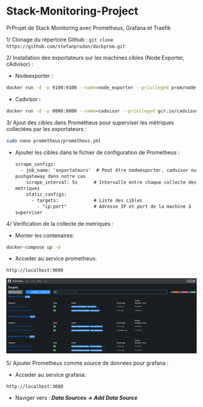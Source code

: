 # Stack-Monitoring-Project
PrProjet de Stack Monitoring avec Prometheus, Grafana et Traefik

1/ Clonage du répertoire Github :
 ``` git clone https://github.com/stefanprodan/dockprom.git ```

2/ Installation des exportateurs sur les machines cibles (Node Exporter, cAdvisor) :
  - Nodeexporter :
```bash
docker run -d -p 9100:9100 --name=node_exporter --privileged prom/node-exporter
```
  -  Cadvisor :
```bash
docker run -d -p 8000:8080 --name=cadvisor --privileged gcr.io/cadvisor/cadvisor
```
3/ Ajout des cibles dans Prometheus pour superviser les métriques collectées par les exportateurs :
```bash
sudo nano prometheus/prometheus.yml
```
- Ajouter les cibles dans le fichier de configuration de Prometheus :
  ```
  scrape_configs:
    - job_name: 'exportateurs'  # Peut être nodeexporter, cadvisor ou pushgateway dans notre cas
      scrape_interval: 5s      # Intervalle entre chaque collecte des métriques
      static_configs:
        - targets:             # Liste des cibles
          - "ip:port"          # Adresse IP et port de la machine à superviser
  ```
4/ Verification de la collecte de metriques :
  - Monter les contenaires:
  ```bash
  docker-compose up -d
  ```
  - Acceder au service prometheus:
  ```
  http://localhost:9090
  ```
  <div align="center">
  <img src="prometheus.png" alt="Prometheus Targets">
  </div>
  
5/ Ajouter Prometheus comme source de données pour grafana :
  - Acceder au service grafana:
  ```
  http://localhost:3000
  ```
  - Naviger vers : ***Data Sources → Add Data Source***
